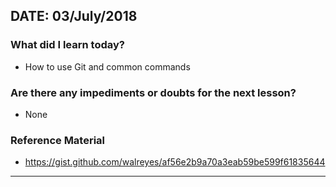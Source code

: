 ##  DATE: 03/July/2018

### What did I learn today?
*   How to use Git and common commands

### Are there any impediments or doubts for the next lesson?
*   None

### Reference Material
*   https://gist.github.com/walreyes/af56e2b9a70a3eab59be599f61835644
___